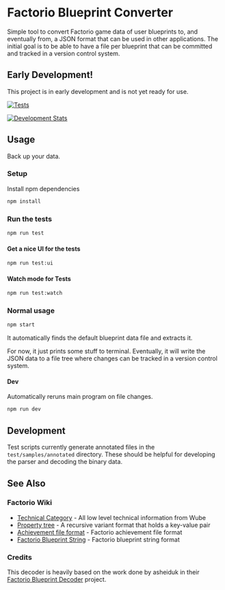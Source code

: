 # Factorio Blueprint Converter

Simple tool to convert Factorio game data of user blueprints to, and eventually from, a JSON format that can be used in other applications.
The initial goal is to be able to have a file per blueprint that can be committed and tracked in a version control system.

## Early Development!

This project is in early development and is not yet ready for use.

[![Tests](https://github.com/cinderblock/factorio-blueprint-converter/actions/workflows/test.yml/badge.svg)](https://github.com/cinderblock/factorio-blueprint-converter/actions/workflows/test.yml)

[![Development Stats](https://cinderblock.github.io/factorio-blueprint-converter/action-stats/build-stats/dashboard.svg)](https://cinderblock.github.io/factorio-blueprint-converter/action-stats/build-stats)

## Usage

Back up your data.

### Setup

Install npm dependencies

```bash
npm install
```

### Run the tests

```bash
npm run test
```

#### Get a nice UI for the tests

```bash
npm run test:ui
```

#### Watch mode for Tests

```bash
npm run test:watch
```

### Normal usage

```bash
npm start
```

It automatically finds the default blueprint data file and extracts it.

For now, it just prints some stuff to terminal.
Eventually, it will write the JSON data to a file tree where changes can be tracked in a version control system.

#### Dev

Automatically reruns main program on file changes.

```bash
npm run dev
```

## Development

Test scripts currently generate annotated files in the `test/samples/annotated` directory.
These should be helpful for developing the parser and decoding the binary data.

## See Also

### Factorio Wiki

- [Technical Category](https://wiki.factorio.com/Category:Technical) - All low level technical information from Wube
- [Property tree](https://wiki.factorio.com/Property_tree) - A recursive variant format that holds a key-value pair
- [Achievement file format](https://wiki.factorio.com/Achievement_file_format) - Factorio achievement file format
- [Factorio Blueprint String](https://wiki.factorio.com/Blueprint_string_format) - Factorio blueprint string format

### Credits

This decoder is heavily based on the work done by asheiduk in their [Factorio Blueprint Decoder](https://github.com/asheiduk/factorio-blueprint-decoder) project.
